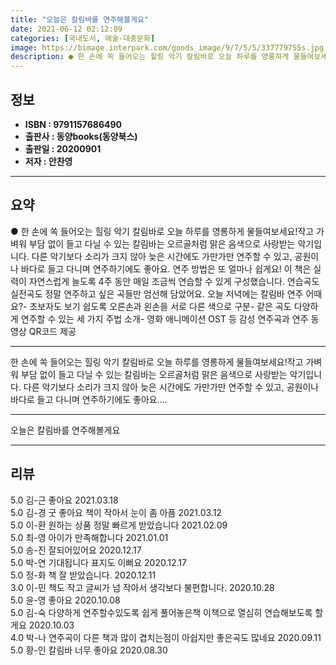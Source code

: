 ```yaml
---
title: "오늘은 칼림바를 연주해볼게요"
date: 2021-06-12 02:12:09
categories: [국내도서, 예술-대중문화]
image: https://bimage.interpark.com/goods_image/9/7/5/5/337779755s.jpg
description: ● 한 손에 쏙 들어오는 힐링 악기 칼림바로 오늘 하루를 영롱하게 물들여보세요!작고 가벼워 부담 없이 들고 다닐 수 있는 칼림바는 오르골처럼 맑은 음색으로 사랑받는 악기입니다. 다른 악기보다 소리가 크지 않아 늦은 시간에도 가만가만 연주할 수 있고, 공원이나 바다로 들고 다니며 연주하
---
```


## **정보**

- **ISBN : 9791157686490**
- **출판사 : 동양books(동양북스)**
- **출판일 : 20200901**
- **저자 : 안찬영**

------



## **요약**

●  한 손에 쏙 들어오는 힐링 악기 칼림바로 오늘 하루를 영롱하게 물들여보세요!작고 가벼워 부담 없이 들고 다닐 수 있는 칼림바는 오르골처럼 맑은 음색으로 사랑받는 악기입니다. 다른 악기보다 소리가 크지 않아 늦은 시간에도 가만가만 연주할 수 있고, 공원이나 바다로 들고 다니며 연주하기에도 좋아요. 연주 방법은 또 얼마나 쉽게요! 이 책은 실력이 자연스럽게 늘도록 4주 동안 매일 조금씩 연습할 수 있게 구성했습니다. 연습곡도 실전곡도 정말 연주하고 싶은 곡들만 엄선해 담았어요. 오늘 저녁에는 칼림바 연주 어때요?- 초보자도 보기 쉽도록 오른손과 왼손을 서로 다른 색으로 구분- 같은 곡도 다양하게 연주할 수 있는 세 가지 주법 소개- 영화 애니메이션 OST 등 감성 연주곡과 연주 동영상 QR코드 제공

------

한 손에 쏙 들어오는 힐링 악기 칼림바로
오늘 하루를 영롱하게 물들여보세요!작고 가벼워 부담 없이 들고 다닐 수 있는 칼림바는 오르골처럼 맑은 음색으로 사랑받는 악기입니다. 다른 악기보다 소리가 크지 않아 늦은 시간에도 가만가만 연주할 수 있고, 공원이나 바다로 들고 다니며 연주하기에도 좋아요.... 

------


오늘은 칼림바를 연주해볼게요 

------


## **리뷰** 

5.0 김-근 좋아요 2021.03.18 <br/>5.0 김-경 굿
좋아요
책이 작아서 눈이 좀 아픔 2021.03.12 <br/>5.0 이-환 원하는 상품 정말 빠르게 받았습니다 2021.02.09 <br/>5.0 최-영 아이가 만족해합니다 2021.01.01 <br/>5.0 송-진 잘되어있어요 2020.12.17 <br/>5.0 박-연 기대됩니다 표지도 이뻐요 2020.12.17 <br/>5.0 정-화 책 잘 받았습니다. 2020.12.11 <br/>3.0 이-민 책도 작고 글씨가 넘 작아서 생각보다 불편합니다. 2020.10.28 <br/>5.0 윤-영 좋아요 2020.10.08 <br/>5.0 김-숙 다양하게 연주할수있도록 쉽게 풀어놓은책
이책으로 열심히 연습해보도록 할게요 2020.10.03 <br/>4.0 박-나 연주곡이 다른 책과 많이 겹치는점이 아쉽지만 좋은곡도 많네요 2020.09.11 <br/>5.0 황-인 칼림바 너무 좋아요 2020.08.30 <br/>